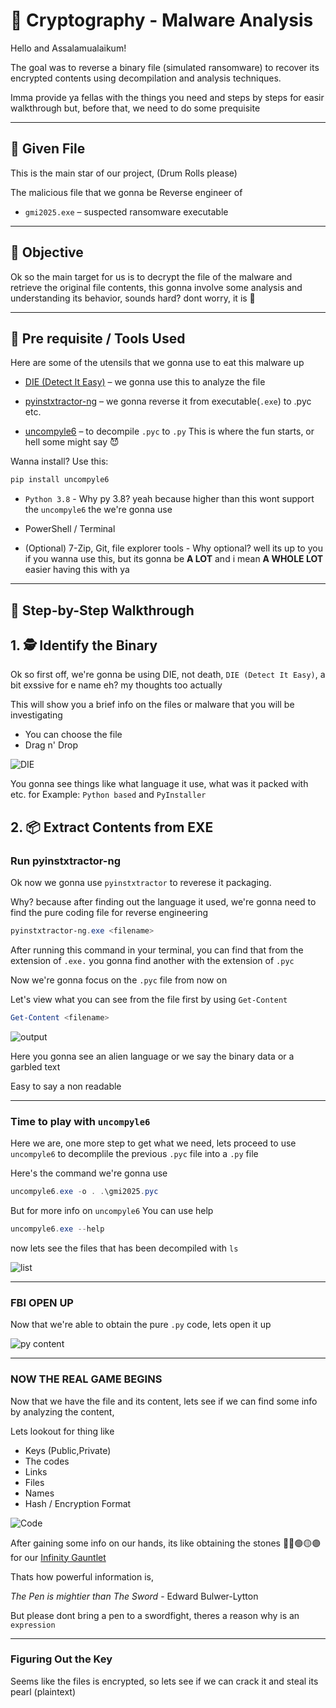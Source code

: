 # 🔐 Cryptography - Malware Analysis

Hello and Assalamualaikum!

The goal was to reverse a binary file (simulated ransomware) to recover its encrypted contents using decompilation and analysis techniques.

Imma provide ya fellas with the things you need and steps by steps for easir walkthrough but, before that, we need to do some prequisite

---

## 📁 Given File

This is the main star of our project, (Drum Rolls please)

The malicious file that we gonna be Reverse engineer of

- `gmi2025.exe` – suspected ransomware executable

---

## 🧪 Objective

Ok so the main target for us is to decrypt the file of the malware and retrieve the original file contents, this gonna involve some analysis and understanding its behavior, sounds hard? dont worry, it is 🤣

---

## 🧰 Pre requisite / Tools Used

Here are some of the utensils that we gonna use to eat this malware up

- [DIE (Detect It Easy)](https://github.com/horsicq/DIE-engine/releases) – we gonna use this to analyze the file
  
- [pyinstxtractor-ng](https://github.com/pyinstxtractor/pyinstxtractor-ng) – we gonna reverse it from executable(`.exe`) to .pyc etc.

- [uncompyle6](https://pypi.org/project/uncompyle6/) – to decompile `.pyc` to `.py` This is where the fun starts, or hell some might say 😈

Wanna install? Use this:

```powershell
pip install uncompyle6
```

- `Python 3.8` - Why py 3.8? yeah because higher than this wont support the `uncompyle6` the we're gonna use
  
- PowerShell / Terminal
  
- (Optional) 7-Zip, Git, file explorer tools - Why optional? well its up to you if you wanna use this, but its gonna be **A LOT** and i mean **A WHOLE LOT** easier having this with ya

---

## 🧭 Step-by-Step Walkthrough

## 1. 🕵️ Identify the Binary

Ok so first off, we're gonna be using DIE, not death, `DIE (Detect It Easy)`, a bit exssive for e name eh? my thoughts too actually

This will show you a brief info on the files or malware that you will be investigating

- You can choose the file
- Drag n' Drop

![DIE]()

You gonna see things like what language it use, what was it packed with etc. for Example: `Python based` and `PyInstaller`

## 2. 📦 Extract Contents from EXE

### Run pyinstxtractor-ng

Ok now we gonna use `pyinstxtractor` to reverese it packaging. 

Why? because after finding out the language it used, we're gonna need to find the pure coding file for reverse engineering

```powershell
pyinstxtractor-ng.exe <filename>
```

After running this command in your terminal, you can find that from the extension of `.exe.` you gonna find another with the extension of `.pyc`

Now we're gonna focus on the `.pyc` file from now on

Let's view what you can see from the file first by using `Get-Content`

```powershell
Get-Content <filename>
```

![output]()

Here you gonna see an alien language or we say the binary data or a garbled text

Easy to say a non readable

---

### Time to play with `uncompyle6`

Here we are, one more step to get what we need, lets proceed to use `uncompyle6` to decomplile the previous `.pyc` file into a `.py` file

Here's the command we're gonna use

```powershell
uncompyle6.exe -o . .\gmi2025.pyc
```

But for more info on `uncompyle6` You can use help

```powershell
uncompyle6.exe --help
```

now lets see the files that has been decompiled with `ls`

![list]()

---

### FBI OPEN UP

Now that we're able to obtain the pure `.py` code, lets open it up

![py content]()

---

### NOW THE REAL GAME BEGINS

Now that we have the file and its content, lets see if we can find some info by analyzing the content,

Lets lookout for thing like

- Keys (Public,Private)
- The codes
- Links
- Files
- Names
- Hash / Encryption Format

![Code]()

After gaining some info on our hands, its like obtaining the stones 🔴🔵🟢🟡🟣 for our [Infinity Gauntlet](https://en.wikipedia.org/wiki/The_Infinity_Gauntlet)

Thats how powerful information is,

*The Pen is mightier than The Sword* - Edward Bulwer-Lytton

But please dont bring a pen to a swordfight, theres a reason why is an `expression`

---

### Figuring Out the Key

Seems like the files is encrypted, so lets see if we can crack it and steal its pearl (plaintext)
